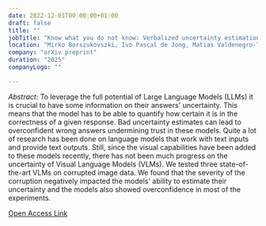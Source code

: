 ```yaml
---
date: 2022-12-01T00:00:00+01:00
draft: false
title: ""
jobTitle: "Know what you do not know: Verbalized uncertainty estimation robustness on corrupted images in vision-language models"
location: "Mirko Borszukovszki, Ivo Pascal de Jong, Matias Valdenegro-Toro"
company: "arXiv preprint"
duration: "2025"
companyLogo: ""

---
```

*Abstract*: To leverage the full potential of Large Language Models (LLMs) it is crucial to have some information on their answers' uncertainty. This means that the model has to be able to quantify how certain it is in the correctness of a given response. Bad uncertainty estimates can lead to overconfident wrong answers undermining trust in these models. Quite a lot of research has been done on language models that work with text inputs and provide text outputs. Still, since the visual capabilities have been added to these models recently, there has not been much progress on the uncertainty of Visual Language Models (VLMs). We tested three state-of-the-art VLMs on corrupted image data. We found that the severity of the corruption negatively impacted the models' ability to estimate their uncertainty and the models also showed overconfidence in most of the experiments.

[Open Access Link](https://doi.org/10.48550/arXiv.2504.03440)